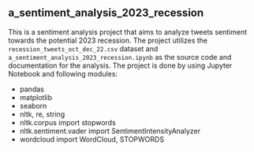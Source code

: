 ## a_sentiment_analysis_2023_recession

This is a sentiment analysis project that aims to analyze tweets sentiment towards the potential 2023 recession. The project utilizes the `recession_tweets_oct_dec_22.csv` dataset and `a_sentiment_analysis_2023_recession.ipynb` as the source code and documentation for the analysis. The project is done by using Jupyter Notebook and following modules:
- pandas
- matplotlib
- seaborn
- nltk, re, string
- nltk.corpus import stopwords
- nltk.sentiment.vader import SentimentIntensityAnalyzer
- wordcloud import WordCloud, STOPWORDS
